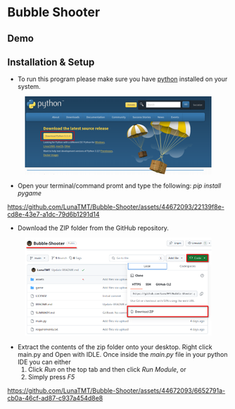 # Bubble Shooter

## Demo

## Installation & Setup

* To run this program please make sure you have [python](https://www.python.org/downloads/) installed on your system.

<figure><img src=".gitbook/assets/image.png" alt=""><figcaption></figcaption></figure>

* Open your terminal/command promt and type the following: _pip install pygame_

https://github.com/LunaTMT/Bubble-Shooter/assets/44672093/22139f8e-cd8e-43e7-a1dc-79d6b1291d14

* Download the ZIP folder from the GitHub repository.

<figure><img src=".gitbook/assets/image (1).png" alt=""><figcaption></figcaption></figure>

* Extract the contents of the zip folder onto your desktop. Right click main.py and Open with IDLE. Once inside the _main.py_ file in your python IDE you can either
  1. Click _Run_ on the top tab and then click _Run Module_, or
  2. Simply press _F5_

https://github.com/LunaTMT/Bubble-Shooter/assets/44672093/6652791a-cb0a-46cf-ad87-c937a454d8e8

